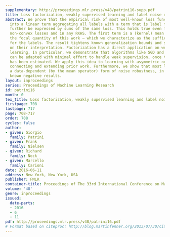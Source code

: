 ```yaml
---
supplementary: http://proceedings.mlr.press/v48/patrini16-supp.pdf
title: Loss factorization, weakly supervised learning and label noise robustness
abstract: We prove that the empirical risk of most well-known loss functions factors
  into a linear term aggregating all labels with a term that is label free, and can
  further be expressed by sums of the same loss. This holds true even for non-smooth,
  non-convex losses and in any RKHS. The first term is a (kernel) mean operator —
  the focal quantity of this work — which we characterize as the sufficient statistic
  for the labels. The result tightens known generalization bounds and sheds new light
  on their interpretation. Factorization has a direct application on weakly supervised
  learning. In particular, we demonstrate that algorithms like SGD and proximal methods
  can be adapted with minimal effort to handle weak supervision, once the mean operator
  has been estimated. We apply this idea to learning with asymmetric noisy labels,
  connecting and extending prior work. Furthermore, we show that most losses enjoy
  a data-dependent (by the mean operator) form of noise robustness, in contrast with
  known negative results.
layout: inproceedings
series: Proceedings of Machine Learning Research
id: patrini16
month: 0
tex_title: Loss factorization, weakly supervised learning and label noise robustness
firstpage: 708
lastpage: 717
page: 708-717
order: 708
cycles: false
author:
- given: Giorgio
  family: Patrini
- given: Frank
  family: Nielsen
- given: Richard
  family: Nock
- given: Marcello
  family: Carioni
date: 2016-06-11
address: New York, New York, USA
publisher: PMLR
container-title: Proceedings of The 33rd International Conference on Machine Learning
volume: '48'
genre: inproceedings
issued:
  date-parts:
  - 2016
  - 6
  - 11
pdf: http://proceedings.mlr.press/v48/patrini16.pdf
# Format based on citeproc: http://blog.martinfenner.org/2013/07/30/citeproc-yaml-for-bibliographies/
---
```

